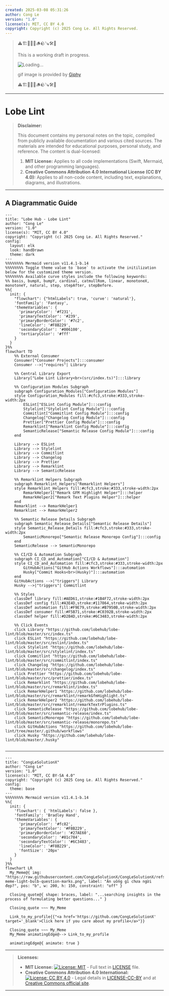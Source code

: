 ```yaml
---
created: 2025-03-08 05:31:26
author: Cong Le
version: "1.0"
license(s): MIT, CC BY 4.0
copyright: Copyright (c) 2025 Cong Le. All Rights Reserved.
---
```


> ⚠️🏗️🚧🦺🧱🪵🪨🪚🛠️👷
> 
> This is a working draft in progress.
> 
> ![Loading...](https://media4.giphy.com/media/v1.Y2lkPTc5MGI3NjExanp1djJjMWRrdW1lc2t2dDY0djJ2bXozMDlsdHNqbGNtdzgwbjJuZyZlcD12MV9pbnRlcm5hbF9naWZfYnlfaWQmY3Q9Zw/mcdVjcUtgJz9603joH/giphy.gif)
> 
> gif image is provided by [Giphy](https://giphy.com)
> 
> ⚠️🏗️🚧🦺🧱🪵🪨🪚🛠️👷

----



# Lobe Lint
> **Disclaimer:**
>
> This document contains my personal notes on the topic,
> compiled from publicly available documentation and various cited sources.
> The materials are intended for educational purposes, personal study, and reference.
> The content is dual-licensed:
> 1. **MIT License:** Applies to all code implementations (Swift, Mermaid, and other programming languages).
> 2. **Creative Commons Attribution 4.0 International License (CC BY 4.0):** Applies to all non-code content, including text, explanations, diagrams, and illustrations.
---


## A Diagrammatic Guide 

```mermaid
---
title: "Lobe Hub - Lobe Lint"
author: "Cong Le"
version: "1.0"
license(s): "MIT, CC BY 4.0"
copyright: "Copyright (c) 2025 Cong Le. All Rights Reserved."
config:
  layout: elk
  look: handDrawn
  theme: dark
---
%%%%%%%% Mermaid version v11.4.1-b.14
%%%%%%%% Toggle theme value to `base` to activate the initilization below for the customized theme version.
%%%%%%%% Available curve styles include the following keywords:
%% basis, bumpX, bumpY, cardinal, catmullRom, linear, monotoneX, monotoneY, natural, step, stepAfter, stepBefore.
%%{
  init: {
    "flowchart": {"htmlLabels": true, 'curve': 'natural'},
    'fontFamily': 'Fantasy',
    'themeVariables': {
      'primaryColor': '#f231',
      'primaryTextColor': '#239',
      'primaryBorderColor': '#7c2',
      'lineColor': '#F8B229',
      'secondaryColor': '#006100',
      'tertiaryColor': '#fff'
    }
  }
}%%
flowchart TD
    %% External Consumer
    Consumer["Consumer Projects"]:::consumer
    Consumer -->|"requires"| Library

    %% Central Library Export
    Library["Lobe Lint Library<br>(src/index.ts)"]:::library

    %% Configuration Modules Subgraph
    subgraph Configuration_Modules["Configuration Modules"]
    style Configuration_Modules fill:#cfc3,stroke:#333,stroke-width:2px
        ESLint["ESLint Config Module"]:::config
        Stylelint["Stylelint Config Module"]:::config
        Commitlint["Commitlint Config Module"]:::config
        Changelog["Changelog Config Module"]:::config
        Prettier["Prettier Config Module"]:::config
        Remarklint["Remarklint Config Module"]:::config
        SemanticRelease["Semantic Release Config Module"]:::config
    end

    Library --> ESLint
    Library --> Stylelint
    Library --> Commitlint
    Library --> Changelog
    Library --> Prettier
    Library --> Remarklint
    Library --> SemanticRelease

    %% Remarklint Helpers Subgraph
    subgraph Remarklint_Helpers["Remarklint Helpers"]
    style Remarklint_Helpers fill:#cfc3,stroke:#333,stroke-width:2px
        RemarkHelper1["Remark GFM Highlight Helper"]:::helper
        RemarkHelper2["Remark Text Plugins Helper"]:::helper
    end
    Remarklint --> RemarkHelper1
    Remarklint --> RemarkHelper2

    %% Semantic Release Details Subgraph
    subgraph Semantic_Release_Details["Semantic Release Details"]
    style Semantic_Release_Details fill:#cfc3,stroke:#333,stroke-width:2px
        SemanticMonorepo["Semantic Release Monorepo Config"]:::config
    end
    SemanticRelease --> SemanticMonorepo

    %% CI/CD & Automation Subgraph
    subgraph CI_CD_and_Automation["CI/CD & Automation"]
    style CI_CD_and_Automation fill:#cfc3,stroke:#333,stroke-width:2px
        GitHubActions["GitHub Actions Workflows"]:::automation
        Husky["Commit Hooks<br>(Husky)"]:::automation
    end
    GitHubActions -->|"triggers"| Library
    Husky -->|"triggers"| Commitlint

    %% Styles
    classDef library fill:#AED61,stroke:#1B4F72,stroke-width:2px
    classDef config fill:#A3E4D,stroke:#117864,stroke-width:2px
    classDef automation fill:#F9E79,stroke:#B7950B,stroke-width:2px
    classDef consumer fill:#F5B71,stroke:#C0392B,stroke-width:2px
    classDef helper fill:#D2B4D,stroke:#6C3483,stroke-width:2px

    %% Click Events
    click Library "https://github.com/lobehub/lobe-lint/blob/master/src/index.ts"
    click ESLint "https://github.com/lobehub/lobe-lint/blob/master/src/eslint/index.ts"
    click Stylelint "https://github.com/lobehub/lobe-lint/blob/master/src/stylelint/index.ts"
    click Commitlint "https://github.com/lobehub/lobe-lint/blob/master/src/commitlint/index.ts"
    click Changelog "https://github.com/lobehub/lobe-lint/blob/master/src/changelog/index.ts"
    click Prettier "https://github.com/lobehub/lobe-lint/blob/master/src/prettier/index.ts"
    click Remarklint "https://github.com/lobehub/lobe-lint/blob/master/src/remarklint/index.ts"
    click RemarkHelper1 "https://github.com/lobehub/lobe-lint/blob/master/src/remarklint/remarkGfmHighlight.ts"
    click RemarkHelper2 "https://github.com/lobehub/lobe-lint/blob/master/src/remarklint/remarkTextrPlugins.ts"
    click SemanticRelease "https://github.com/lobehub/lobe-lint/blob/master/src/semantic-release/index.ts"
    click SemanticMonorepo "https://github.com/lobehub/lobe-lint/blob/master/src/semantic-release/monorepo.ts"
    click GitHubActions "https://github.com/lobehub/lobe-lint/tree/master/.github/workflows"
    click Husky "https://github.com/lobehub/lobe-lint/blob/master/.husky"
    
```


---

<!-- 
```mermaid
%% Current Mermaid version
info
```  -->


```mermaid
---
title: "CongLeSolutionX"
author: "Cong Le"
version: "1.0"
license(s): "MIT, CC BY-SA 4.0"
copyright: "Copyright (c) 2025 Cong Le. All Rights Reserved."
config:
  theme: base
---
%%%%%%%% Mermaid version v11.4.1-b.14
%%{
  init: {
    'flowchart': { 'htmlLabels': false },
    'fontFamily': 'Bradley Hand',
    'themeVariables': {
      'primaryColor': '#fc82',
      'primaryTextColor': '#F8B229',
      'primaryBorderColor': '#27AE60',
      'secondaryColor': '#81c784',
      'secondaryTextColor': '#6C3483',
      'lineColor': '#F8B229',
      'fontSize': '20px'
    }
  }
}%%
flowchart LR
  My_Meme@{ img: "https://raw.githubusercontent.com/CongLeSolutionX/CongLeSolutionX/refs/heads/main/assets/images/My-meme-light-bulb-question-marks.png", label: "Ăn uống gì chưa ngừi đẹp?", pos: "b", w: 200, h: 150, constraint: "off" }

  Closing_quote@{ shape: braces, label: "...searching insights in the process of formulating better questions..." }

  Closing_quote ~~~ My_Meme
    
  Link_to_my_profile{{"<a href='https://github.com/CongLeSolutionX' target='_blank'>Click here if you care about my profile</a>"}}

  Closing_quote ~~~ My_Meme
  My_Meme animatingEdge@--> Link_to_my_profile
  
  animatingEdge@{ animate: true }

```

---
> **Licenses:**
>
> - **MIT License:**  [![License: MIT](https://img.shields.io/badge/License-MIT-yellow.svg)](LICENSE) - Full text in [LICENSE](LICENSE) file.
> - **Creative Commons Attribution 4.0 International:** [![License: CC BY 4.0](https://licensebuttons.net/l/by/4.0/88x31.png)](LICENSE-CC-BY) - Legal details in [LICENSE-CC-BY](LICENSE-CC-BY) and at [Creative Commons official site](http://creativecommons.org/licenses/by/4.0/).
> 
---
